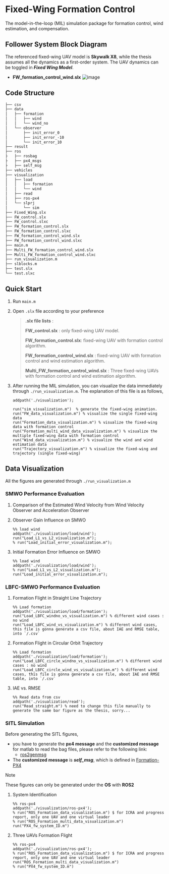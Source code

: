# Fixed-Wing Formation Control
The model-in-the-loop (MIL) simulation package for formation control, wind estimation, and compensation. 
## Follower System Block Diagram
The referenced fixed-wing UAV model is **Skywalk X8**, while the thesis assumes all the dynamics as a first-order system. The UAV dynamics can be toggled in _**Fixed Wing Model**_.
* **FW_formation_control_wind.slx**
![image](https://github.com/user-attachments/assets/9396d8f7-1155-4221-bef5-27362f36dfcb)

## Code Structure

```bash
├── csv
├── data
│   ├── formation
│   │   ├── wind
│   │   └── wind_no
│   └── observer
│       ├── init_error_0
│       ├── init_error_-10
│       └── init_error_10
├── result
├── ros
├   ├── rosbag
├   ├── px4_msgs
├   ├── self_msg
├── vehicles
├── visualization
│   ├── load
│   │   ├── formation
│   │   └── wind
│   ├── read
│   ├── ros-px4
│   └── slprj
│       └── sim
├── Fixed_Wing.slx
├── FW_control.slx
├── FW_control.slxc
├── FW_formation_control.slx
├── FW_formation_control.slxc
├── FW_formation_control_wind.slx
├── FW_formation_control_wind.slxc
├── main.m
├── Multi_FW_formation_control_wind.slx
├── Multi_FW_formation_control_wind.slxc
├── run_visualization.m
├── slblocks.m
├── test.slx
└── test.slxc


```
## Quick Start
1. Run `main.m`
2. Open `.slx` file according to your preference

    >  **.slx file lists** :
    > 
    > **FW_control.slx** : only fixed-wing UAV model.
    >  
    > **FW_formation_control.slx**: fixed-wing UAV with formation control algorithm.
    >
    > **FW_formation_control_wind.slx** : fixed-wing UAV with formation control and wind estimation algorithm.
    >
    > **Multi_FW_formation_control_wind.slx** : Three fixed-wing UAVs with formation control and wind estimation algorithm.
    >
3. After running the MIL simulation, you can visualize the data immediately through `./run_visualization.m`. The explanation of this file is as follows,
    ```
    addpath('./visualization');
    
    run("sim_visualization.m")  % generate the fixed-wing animation.
    run("FW_data_visualization.m") % visualize the single fixed-wing data
    run("Formation_data_visualization.m") % visualize the fixed-wing data with formation control
    run("Formation_multi_wind_data_visualization.m") % visualize the multiple fixed-wing data with formation control
    run("Wind_data_visualization.m") % visualize the wind and wind estimation data
    run("Trajectory_visualization.m") % visualize the fixed-wing and trajectory (single fixed-wing)
    ```
## Data Visualization
All the figures are generated through `./run_visualization.m`
### SMWO Performance Evaluation
1. Comparison of the Estimated Wind Velocity from Wind Velocity Observer
and Acceleration Observer
2. Observer Gain Influence on SMWO

    ```
    %% load wind
    addpath('./visualization/load/wind');
    run("Load_L1_vs_L2_visualization.m");
    % run("Load_initial_error_visualization.m");
    ```
3. Initial Formation Error Influence on SMWO

    ```
    %% load wind
    addpath('./visualization/load/wind');
    % run("Load_L1_vs_L2_visualization.m");
    run("Load_initial_error_visualization.m");
    ```
### LBFC-SMWO Performance Evaluation
1. Formation Flight in Straight Line Trajectory
    ```
    %% Load formation
    addpath('./visualization/load/formation');
    run("Load_LBFC_windno_vs_visualization.m") % different wind cases : no wind 
    run("Load_LBFC_wind_vs_visualization.m") % different wind cases, this file is gonna generate a csv file, about IAE and RMSE table, into `/.csv`
    ```

2. Formation Flight in Circular Orbit Trajectory
    ```
    %% Load formation
    addpath('./visualization/load/formation');
    run("Load_LBFC_circle_windno_vs_visualization.m") % different wind cases : no wind 
    run("Load_LBFC_circle_wind_vs_visualization.m") % different wind cases, this file is gonna generate a csv file, about IAE and RMSE table, into `/.csv`
    ```
3. IAE vs. RMSE 
    ```
    %% Read data from csv
    addpath('./visualization/read');
    run("Read_straight.m") % need to change this file manually to generate the same bar figure as the thesis, sorry...
    ```
### SITL Simulation
Before generating the SITL figures,
* you have to generate the **px4 message** and the **customized message** for matlab to read the bag files, please refer to the following link:
  * [ros2genmsg](https://www.mathworks.com/help/ros/ref/ros2genmsg.html)
* The **customized message** is _**self_msg**_, which is defined in [Formation-PX4](https://github.com/TigerWuu/Formation-PX4)
>[!NOTE]
>These figures can only be generated under the **OS** with **ROS2**

1. System Identification
    ```
    %% ros-px4
    addpath('./visualization/ros-px4');
    % run("ROS_Formation_data_visualization.m") $ for ICRA and progress report, only one UAV and one virtual leader
    % run("ROS_Formation_multi_data_visualization.m")
    run("PX4_fw_system_ID.m")
    ```
2. Three UAVs Formation Flight
    ```
    %% ros-px4
    addpath('./visualization/ros-px4');
    % run("ROS_Formation_data_visualization.m") $ for ICRA and progress report, only one UAV and one virtual leader
    run("ROS_Formation_multi_data_visualization.m")
    % run("PX4_fw_system_ID.m")
    ```
